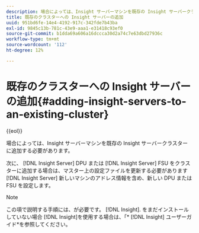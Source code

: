 ```yaml
---
description: 場合によっては、Insight サーバーマシンを既存の Insight サーバークラスターに追加する必要があります。
title: 既存のクラスターへの Insight サーバーの追加
uuid: 951bd6fe-14e4-4192-917c-342fde7b43ba
exl-id: 9845c13b-781c-43e9-aaa1-e31418c93ef0
source-git-commit: b1dda69a606a16dccca30d2a74c7e63dbd27936c
workflow-type: tm+mt
source-wordcount: '112'
ht-degree: 12%

---
```


# 既存のクラスターへの Insight サーバーの追加{#adding-insight-servers-to-an-existing-cluster}

{{eol}}

場合によっては、Insight サーバーマシンを既存の Insight サーバークラスターに追加する必要があります。

次に、 [!DNL Insight Server] DPU または [!DNL Insight Server] FSU をクラスターに追加する場合は、マスター上の設定ファイルを更新する必要があります [!DNL Insight Server] 新しいマシンのアドレス情報を含め、新しい DPU または FSU を設定します。

>[!NOTE]
>
>この項で説明する手順には、が必要です。 [!DNL Insight]. をまだインストールしていない場合 [!DNL Insight]を使用する場合は、「* [!DNL Insight] ユーザーガイド*を参照してください。
